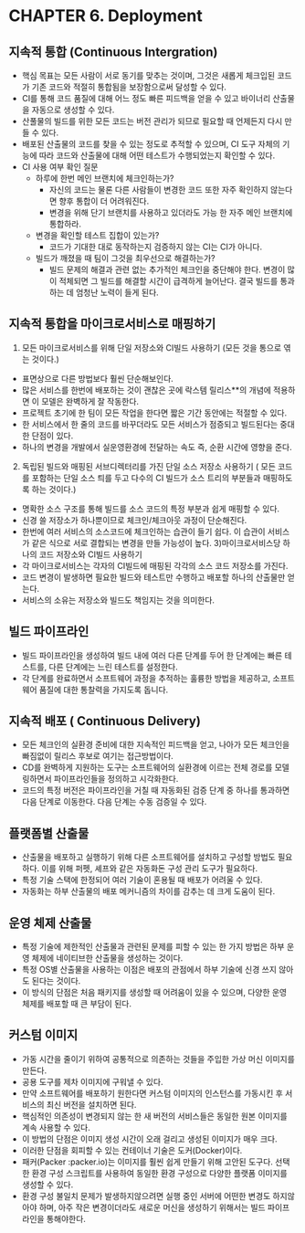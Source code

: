 # CHAPTER 6. Deployment

## 지속적 통합 (Continuous Intergration)
- 핵심 목표는 모든 사람이 서로 동기를 맞추는 것이며, 그것은 새롭게 체크입된 코드가 기존 코드와 적절히 통합됨을 보장함으로써 달성할 수 있다.
- CI를 통해 코드 품질에 대해 어느 정도 빠른 피드백을 얻을 수 있고 바이너리 산출물을 자동으로 생성할 수 있다.
- 산풀물의 빌드를 위한 모든 코드는 버전 관리가 되므로 필요할 때 언제든지 다시 만들 수 있다.
- 배포된 산출물의 코드를 찾을 수 있는 정도로 추적할 수 있으며, CI 도구 자체의 기능에 따라 코드와 산출물에 대해 어떤 테스트가 수행되었는지 확인할 수 있다.
- CI 사용 여부 확인 질문
  - 하루에 한번 메인 브랜치에 체크인하는가?
    - 자신의 코드는 물론 다른 사람들이 변경한 코드 또한 자주 확인하지 않는다면 향후 통합이 더 어려워진다.
    - 변경을 위해 단기 브랜치를 사용하고 있더라도 가능 한 자주 메인 브랜치에 통합하라.
  - 변경을 확인할 테스트 집합이 있는가?
    - 코드가 기대한 대로 동작하는지 검증하지 않는 CI는 CI가 아니다.
  - 빌드가 깨졌을 때 팀이 그것을 최우선으로 해결하는가?
    - 빌드 문제의 해결과 관련 없는 추가적인 체크인을 중단해야 한다. 변경이 많이 적체되면 그 빌드를 해결할 시간이 급격하게 늘어난다. 결국 빌드를 통과하는 데 엄청난 노력이 들게 된다.

## 지속적 통합을 마이크로서비스로 매핑하기
1) 모든 마이크로서비스를 위해 단일 저장소와 CI빌드 사용하기 (모든 것을 통으로 엮는 것이다.)
  - 표면상으로 다른 방법보다 훨씬 단순해보인다. 
  - 많은 서비스를 한번에 배포하는 것이 괜찮은 곳에 락스템 릴리스**의 개념에 적용하면 이 모델은 완벽하게 잘 작동한다.
  - 프로젝트 초기에 한 팀이 모든 작업을 한다면 짧은 기간 동안에는 적절할 수 있다.
  - 한 서비스에서 한 줄의 코드를 바꾸더라도 모든 서비스가 점증되고 빌드된다는 중대한 단점이 있다.
  - 하나의 변경을 개발에서 실운영환경에 전달하는 속도 즉, 순환 시간에 영향을 준다.
2) 독립된 빌드와 매핑된 서브디렉터리를 가진 단일 소스 저장소 사용하기 ( 모든 코드를 포함하는 단일 소스 틔를 두고 다수의 CI 빌드가 소스 트리의 부분들과 매핑하도록 하는 것이다.)
- 명확한 소스 구조를 통해 빌드를 소스 코드의 특정 부분과 쉽게 매핑할 수 있다.
- 신경 쓸 저장소가 하나뿐이므로 체크인/체크아웃 과정이 단순해진다.
- 한번에 여러 서비스의 소스코드에 체크인하는 습관이 들기 쉽다. 이 습관이 서비스가 같은 식으로 서로 결합되는 변경을 만들 가능성이 높다.
3)마이크로서비스당 하나의 코드 저장소와 CI빌드 사용하기
- 각 마이크로서비스는 각자의 CI빌드에 매핑된 각각의 소스 코드 저장소를 가진다. 
- 코드 변경이 발생하면 필요한 빌드와 테스트만 수행하고 배포할 하나의 산출물만 얻는다.
- 서비스의 소유는 저장소와 빌드도 책임지는 것을 의미한다.

## 빌드 파이프라인
- 빌드 파이프라인을 생성하여 빌드 내에 여러 다른 단계를 두어 한 단계에는 빠른 테스트를, 다른 단계에는 느린 테스트를 설정한다.
- 각 단계를 완료하면서 소프트웨어 과정을 추적하는 훌륭한 방법을 제공하고, 소프트웨어 품질에 대한 통찰력을 가지도록 돕니다.

## 지속적 배포 ( Continuous Delivery)
- 모든 체크인의 실환경 준비에 대한 지속적인 피드백을 얻고, 나아가 모든 체크인을 빠짐없이 릴리스 후보로 여기는 접근방법이다.
- CD를 완벽하게 지원하는 도구는 소프트웨어의 실환경에 이르는 전체 경로를 모델링하면서 파이프라인들을 정의하고 시각화한다.
- 코드의 특정 버전은 파이프라인을 거칠 때 자동화된 검증 단계 중 하나를 통과하면 다음 단계로 이동한다. 다음 단계는 수동 검증일 수 있다.

## 플랫폼별 산출물
- 산출물을 배포하고 실행하기 위해 다른 소프트웨어를 설치하고 구성할 방법도 필요하다. 이를 위해 퍼펫, 셰프와 같은 자동화돈 구성 관리 도구가 필요하다.
- 특정 기술 스택에 한정되어 여러 기술이 혼용될 때 배포가 어려울 수 있다.
- 자동화는 하부 산출물의 배포 메커니즘의 차이를 감추는 데 크게 도움이 된다.

## 운영 체제 산출물
- 특정 기술에 제한적인 산출물과 관련된 문제를 피할 수 있는 한 가지 방법은 하부 운영 체제에 네이티브한 산출물을 생성하는 것이다. 
- 특정 OS별 산출물을 사용하는 이점은 배포의 관점에서 하부 기술에 신경 쓰지 않아도 된다는 것이다.
- 이 방식의 단점은 처음 패키지를 생성할 때 어려움이 있을 수 있으며, 다양한 운영 체제를 배포할 때 큰 부담이 된다.

## 커스텀 이미지
- 가동 시간을 줄이기 위하여 공통적으로 의존하는 것들을 주입한 가상 머신 이미지를 만든다.
- 공용 도구를 제차 이미지에 구워낼 수 있다.
- 만약 소프트웨어를 배포하기 원한다면 커스텀 이미지의 인스턴스를 가동시킨 후 서비스의 최신 버전을 설치하면 된다.
- 핵심적인 의존성이 변경되지 않는 한 새 버전의 서비스들은 동일한 원본 이미지를 계속 사용할 수 있다.
- 이 방법의 단점은 이미지 생성 시간이 오래 걸리고 생성된 이미지가 매우 크다.
- 이러한 단점을 회피할 수 있는 컨테이너 기술은 도커(Docker)이다.
- 패커(Packer :packer.io)는 이미지를 훨씬 쉽게 만들기 위해 고안된 도구다. 선택한 환경 구성 스크립트를 사용하여 동일한 환경 구성으로 다양한 플랫폼 이미지를 생성할 수 있다.
- 환경 구성 불일치 문제가 발생하지않으려면 실행 중인 서버에 어떤한 변경도 하지않아야 하며, 아주 작은 변경이더라도 새로운 머신을 생성하기 위해서는 빌드 파이프라인을 통해야한다.


